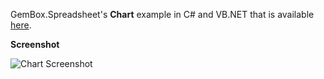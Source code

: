 GemBox.Spreadsheet's **Chart** example in C# and VB.NET that is available [here](https://www.gemboxsoftware.com/spreadsheet/examples/c-sharp-vb-net-create-excel-chart/301).

**Screenshot**


![Chart Screenshot](https://www.gemboxsoftware.com/Spreadsheet/Examples/Content/Charts/Chart/Chart.png)